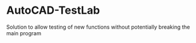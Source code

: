 # AutoCAD-TestLab
Solution to allow testing of new functions without potentially breaking the main program
